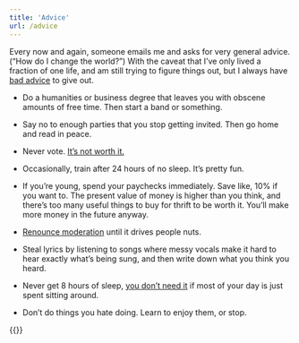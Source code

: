 ```yaml
---
title: 'Advice'
url: /advice
---
```


 Every now and again, someone emails me and asks for very general advice. (“How do I change the world?”) With the caveat that I’ve only lived a fraction of one life, and am still trying to figure things out, but I always have [bad advice](https://joodaloop.com/bad-advice) to give out.

- Do a humanities or business degree that leaves you with obscene amounts of free time. Then start a band or something.

- Say no to enough parties that you stop getting invited. Then go home and read in peace.

- Never vote.  [It’s not worth it.](https://putanumonit.com/2015/12/30/010-voting) 
 
- Occasionally, train after 24 hours of no sleep. It’s pretty fun.

- If you’re young, spend your paychecks immediately. Save like, 10% if you want to. The present value of money is higher than you think, and there’s too many useful things to buy for thrift to be worth it. You’ll make more money in the future anyway.

- [Renounce moderation](https://210ethan.github.io/thoughts/moderation.html)  until it drives people nuts.

- Steal lyrics by listening to songs where messy vocals make it hard to hear exactly what’s being sung, and then write down what you think you heard.

- Never get 8 hours of sleep, [you don’t need it](http://mythicalstrength.blogspot.com/2021/01/things-that-are-and-are-not-important.html) if most of your day is just spent sitting around.

- Don’t do things you hate doing. Learn to enjoy them, or stop.




{{<newspaper-dots>}}
